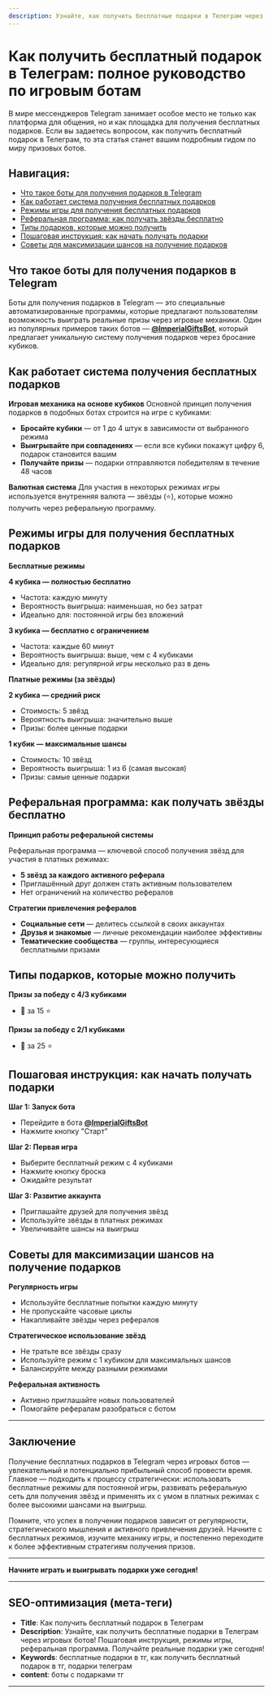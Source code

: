 ```yaml
---
description: Узнайте, как получить бесплатные подарки в Телеграм через игровых ботов! Пошаговая инструкция, режимы игры, реферальная программа. Получайте реальные подарки уже сегодня!
---
```


# Как получить бесплатный подарок в Телеграм: полное руководство по игровым ботам

В мире мессенджеров Telegram занимает особое место не только как платформа для общения, но и как площадка для получения бесплатных подарков. Если вы задаетесь вопросом, как получить бесплатный подарок в Телеграм, то эта статья станет вашим подробным гидом по миру призовых ботов.

## Навигация:
  - [Что такое боты для получения подарков в Telegram](#chto-takoe-boty-dlya-polucheniya-podarkov-v-telegram)
  - [Как работает система получения бесплатных подарков](#kak-rabotaet-sistema-polucheniya-besplatnykh-podarkov)
  - [Режимы игры для получения бесплатных подарков](#rezhimy-igry-dlya-polucheniya-besplatnykh-podarkov)
  - [Реферальная программа: как получать звёзды бесплатно](#referalnaya-programma-kak-poluchat-zvyozdy-besplatno)
  - [Типы подарков, которые можно получить](#tipy-podarkov-kotorye-mozhno-poluchit)
  - [Пошаговая инструкция: как начать получать подарки](#poshagovaya-instrukcziya-kak-nachat-poluchat-podarki)
  - [Советы для максимизации шансов на получение подарков](#sovety-dlya-maksimizaczii-shansov-na-poluchenie-podarkov)

## Что такое боты для получения подарков в Telegram <a name="chto-takoe-boty-dlya-polucheniya-podarkov-v-telegram"></a>

Боты для получения подарков в Telegram — это специальные автоматизированные программы, которые предлагают пользователям возможность выиграть реальные призы через игровые механики. Один из популярных примеров таких ботов — **[@ImperialGiftsBot](https://t.me/ImperialGiftsBot?start=github)**, который предлагает уникальную систему получения подарков через бросание кубиков.

## Как работает система получения бесплатных подарков <a name="kak-rabotaet-sistema-polucheniya-besplatnykh-podarkov"></a>

**Игровая механика на основе кубиков**
Основной принцип получения подарков в подобных ботах строится на игре с кубиками:

  - **Бросайте кубики** — от 1 до 4 штук в зависимости от выбранного режима
  - **Выигрывайте при совпадениях** — если все кубики покажут цифру 6, подарок становится вашим
  - **Получайте призы** — подарки отправляются победителям в течение 48 часов

**Валютная система**
Для участия в некоторых режимах игры используется внутренняя валюта — звёзды (⭐️), которые можно получить через реферальную программу.

## Режимы игры для получения бесплатных подарков <a name="rezhimy-igry-dlya-polucheniya-besplatnykh-podarkov"></a>

**Бесплатные режимы**

**4 кубика — полностью бесплатно**

  - Частота: каждую минуту
  - Вероятность выигрыша: наименьшая, но без затрат
  - Идеально для: постоянной игры без вложений

**3 кубика — бесплатно с ограничением**

  - Частота: каждые 60 минут
  - Вероятность выигрыша: выше, чем с 4 кубиками
  - Идеально для: регулярной игры несколько раз в день

**Платные режимы (за звёзды)**

**2 кубика — средний риск**

  - Стоимость: 5 звёзд
  - Вероятность выигрыша: значительно выше
  - Призы: более ценные подарки

**1 кубик — максимальные шансы**

  - Стоимость: 10 звёзд
  - Вероятность выигрыша: 1 из 6 (самая высокая)
  - Призы: самые ценные подарки

## Реферальная программа: как получать звёзды бесплатно <a name="referalnaya-programma-kak-poluchat-zvyozdy-besplatno"></a>

**Принцип работы реферальной системы**

Реферальная программа — ключевой способ получения звёзд для участия в платных режимах:

  - **5 звёзд за каждого активного реферала**
  - Приглашённый друг должен стать активным пользователем
  - Нет ограничений на количество рефералов

**Стратегии привлечения рефералов**

  - **Социальные сети** — делитесь ссылкой в своих аккаунтах
  - **Друзья и знакомые** — личные рекомендации наиболее эффективны
  - **Тематические сообщества** — группы, интересующиеся бесплатными призами

## Типы подарков, которые можно получить <a name="tipy-podarkov-kotorye-mozhno-poluchit"></a>

**Призы за победу с 4/3 кубиками**

  - 🧸 за 15 ⭐️

**Призы за победу с 2/1 кубиками**

  - 🎁 за 25 ⭐️

## Пошаговая инструкция: как начать получать подарки <a name="poshagovaya-instrukcziya-kak-nachat-poluchat-podarki"></a>

**Шаг 1: Запуск бота**

  - Перейдите в бота **[@ImperialGiftsBot](https://t.me/ImperialGiftsBot?start=github)**
  - Нажмите кнопку "Старт"

**Шаг 2: Первая игра**

  - Выберите бесплатный режим с 4 кубиками
  - Нажмите кнопку броска
  - Ожидайте результат

**Шаг 3: Развитие аккаунта**

  - Приглашайте друзей для получения звёзд
  - Используйте звёзды в платных режимах
  - Увеличивайте шансы на выигрыш

## Советы для максимизации шансов на получение подарков <a name="sovety-dlya-maksimizaczii-shansov-na-poluchenie-podarkov"></a>

**Регулярность игры**

  - Используйте бесплатные попытки каждую минуту
  - Не пропускайте часовые циклы
  - Накапливайте звёзды через рефералов

**Стратегическое использование звёзд**

  - Не тратьте все звёзды сразу
  - Используйте режим с 1 кубиком для максимальных шансов
  - Балансируйте между разными режимами

**Реферальная активность**

  - Активно приглашайте новых пользователей
  - Помогайте рефералам разобраться с ботом

---

## Заключение

Получение бесплатных подарков в Telegram через игровых ботов — увлекательный и потенциально прибыльный способ провести время. Главное — подходить к процессу стратегически: использовать бесплатные режимы для постоянной игры, развивать реферальную сеть для получения звёзд и применять их с умом в платных режимах с более высокими шансами на выигрыш.

Помните, что успех в получении подарков зависит от регулярности, стратегического мышления и активного привлечения друзей. Начните с бесплатных режимов, изучите механику игры, и постепенно переходите к более эффективным стратегиям получения призов.

---

**Начните играть и выигрывать подарки уже сегодня!**

---

## SEO-оптимизация (мета-теги)

- **Title**: Как получить бесплатный подарок в Телеграм
- **Description**: Узнайте, как получить бесплатные подарки в Телеграм через игровых ботов! Пошаговая инструкция, режимы игры, реферальная программа. Получайте реальные подарки уже сегодня!
- **Keywords**: бесплатные подарки в тг, как получить бесплатный подарок в тг, подарки телеграм
- **content**: боты с подарками тг

---
